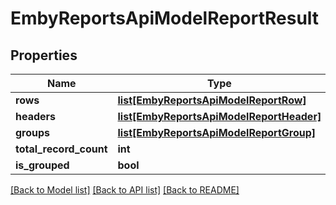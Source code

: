 # EmbyReportsApiModelReportResult

## Properties
Name | Type | Description | Notes
------------ | ------------- | ------------- | -------------
**rows** | [**list[EmbyReportsApiModelReportRow]**](EmbyReportsApiModelReportRow.md) |  | [optional] 
**headers** | [**list[EmbyReportsApiModelReportHeader]**](EmbyReportsApiModelReportHeader.md) |  | [optional] 
**groups** | [**list[EmbyReportsApiModelReportGroup]**](EmbyReportsApiModelReportGroup.md) |  | [optional] 
**total_record_count** | **int** |  | [optional] 
**is_grouped** | **bool** |  | [optional] 

[[Back to Model list]](../README.md#documentation-for-models) [[Back to API list]](../README.md#documentation-for-api-endpoints) [[Back to README]](../README.md)

